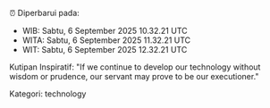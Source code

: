 ⏰ Diperbarui pada:
- WIB: Sabtu, 6 September 2025 10.32.21 UTC
- WITA: Sabtu, 6 September 2025 11.32.21 UTC
- WIT: Sabtu, 6 September 2025 12.32.21 UTC

Kutipan Inspiratif:
"If we continue to develop our technology without wisdom or prudence, our servant may prove to be our executioner."


Kategori: technology

